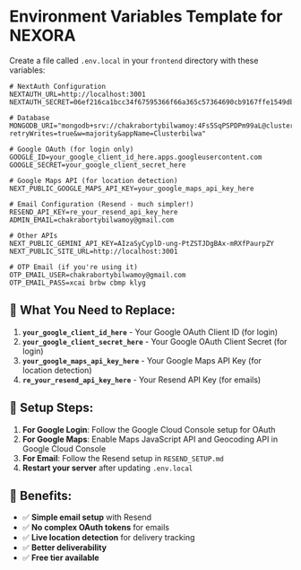 # Environment Variables Template for NEXORA

Create a file called `.env.local` in your `frontend` directory with these variables:

```env
# NextAuth Configuration
NEXTAUTH_URL=http://localhost:3001
NEXTAUTH_SECRET=06ef216ca1bcc34f67595366f66a365c57364690cb9167ffe1549dbf20505a05

# Database
MONGODB_URI="mongodb+srv://chakrabortybilwamoy:4Fs5SqPSPDPm99aL@clusterbilwa.oxbmyag.mongodb.net/?retryWrites=true&w=majority&appName=Clusterbilwa"

# Google OAuth (for login only)
GOOGLE_ID=your_google_client_id_here.apps.googleusercontent.com
GOOGLE_SECRET=your_google_client_secret_here

# Google Maps API (for location detection)
NEXT_PUBLIC_GOOGLE_MAPS_API_KEY=your_google_maps_api_key_here

# Email Configuration (Resend - much simpler!)
RESEND_API_KEY=re_your_resend_api_key_here
ADMIN_EMAIL=chakrabortybilwamoy@gmail.com

# Other APIs
NEXT_PUBLIC_GEMINI_API_KEY=AIzaSyCyplD-ung-PtZSTJDgBAx-mRXfPaurpZY
NEXT_PUBLIC_SITE_URL=http://localhost:3001

# OTP Email (if you're using it)
OTP_EMAIL_USER=chakrabortybilwamoy@gmail.com
OTP_EMAIL_PASS=xcai brbw cbmp klyg
```

## 🔑 **What You Need to Replace:**

1. **`your_google_client_id_here`** - Your Google OAuth Client ID (for login)
2. **`your_google_client_secret_here`** - Your Google OAuth Client Secret (for login)
3. **`your_google_maps_api_key_here`** - Your Google Maps API Key (for location detection)
4. **`re_your_resend_api_key_here`** - Your Resend API Key (for emails)

## 📝 **Setup Steps:**

1. **For Google Login**: Follow the Google Cloud Console setup for OAuth
2. **For Google Maps**: Enable Maps JavaScript API and Geocoding API in Google Cloud Console
3. **For Email**: Follow the Resend setup in `RESEND_SETUP.md`
4. **Restart your server** after updating `.env.local`

## 🎉 **Benefits:**

- ✅ **Simple email setup** with Resend
- ✅ **No complex OAuth tokens** for emails
- ✅ **Live location detection** for delivery tracking
- ✅ **Better deliverability**
- ✅ **Free tier available**